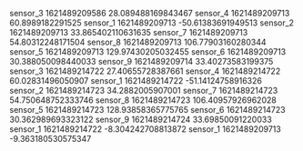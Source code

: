 sensor_3	1621489209586	28.089488169843467
sensor_4	1621489209713	60.8989182291525
sensor_1	1621489209713	-50.61383691949513
sensor_2	1621489209713	33.865402110631635
sensor_7	1621489209713	54.80312248171504
sensor_8	1621489209713	106.77903160280344
sensor_5	1621489209713	129.97430205032455
sensor_6	1621489209713	30.388050098440033
sensor_9	1621489209714	33.40273583199375
sensor_3	1621489214722	27.40655728387661
sensor_4	1621489214722	60.02831496050907
sensor_1	1621489214722	-51.14124758916326
sensor_2	1621489214723	34.2882005907001
sensor_7	1621489214723	54.750648752333746
sensor_8	1621489214723	106.40957926962028
sensor_5	1621489214723	128.93858365775765
sensor_6	1621489214723	30.362989693323122
sensor_9	1621489214724	33.69850091220033
sensor_1	1621489214722	-8.304242708813872
sensor_1	1621489209713	-9.363180530575347 